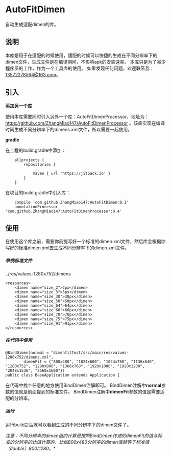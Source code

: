# AutoFitDimen
自动生成适配dimen的库。
## 说明
本库是用于在适配的时候使用，适配的时候可以快捷的生成在不同分辨率下的dimen文件，生成文件是在编译期间，不影响apk的安装速率。
本库只是为了减少程序员的工作，作为一个工具库的使用。
如果发现任何问题，欢迎联系我：13572278564@163.com。
## 引入
**添加另一个库**

使用本库需要同时引入另外一个库：AutoFitDimenProcessor，地址为：https://github.com/ZhangMiao147/AutoFitDimenProcessor 。该库实现在编译时间生成不同分辨率下的dimens.xml文件，所以需要一起使用。

**gradle**

在工程的build.gradle中添加：
```
	allprojects {
		repositories {
			...
			maven { url 'https://jitpack.io' }
		}
	}
```
在项目的build.gradle中引入库：
```
    compile 'com.github.ZhangMiao147:AutoFitDimen:0.1'
    annotationProcessor 'com.github.ZhangMiao147:AutoFitDimenProcessor:0.4'
```

## 使用
在使用这个库之前，需要你前提写好一个标准的dimen.xml文件，然后库会根据你写好的标准dimen.xml去生成不同分辨率下的dimen.xml文件。
##### 举例标准文件
../res/values-1280x752/dimens
```
<resources>
    <dimen name="size_2">2px</dimen>
    <dimen name="size_3">3px</dimen>
    <dimen name="size_30">30px</dimen>
    <dimen name="size_50">50px</dimen>
    <dimen name="size_64">64px</dimen>
    <dimen name="size_66">66px</dimen>
    <dimen name="size_70">70px</dimen>
    <dimen name="size_75">75px</dimen>
    <dimen name="size_91">91px</dimen>
</resources>
```
##### 在代码中使用
```
@BindDimen(normal = "dimenfitTest/src/main/res/values-1280x752/dimens.xml",
        dimenFit = {"800x480", "1024x600", "1024x768", "1136x640", "1280x752", "1280x800", "1366x768", "1920x1080", "1920x1200", "2048x1536", "2560x1600"})
public class BaseApplication extends Application {
```
在代码中找个任意的地方使用BindDimen注解即可。
BindDimen注解中**normal**参数的值就是前面提到的标准文件。
BindDimen注解中**dimenFit**参数的值是需要适配的分辨率。

##### 运行
运行build之后就可以看到生成的不同分辨率下的dimen文件了。

**注意：不同分辨率的dimen值的计算是按照BindDimen传递的dimenFit的值与标准的分辨率的比值计算的，比如800x480分辨率的dimen值就等于标准值*（double）800/1280。**























